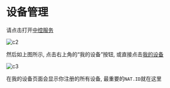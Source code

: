 # 设备管理

请点击打开[中控服务](https://ons.betax.dev)

![c2](../img/c2.png)

然后如上图所示, 点击右上角的“我的设备”按钮, 或直接点击[我的设备](https://ons.betax.dev/app/list)

![c3](../img/c3.png)

在我的设备页面会显示你注册的所有设备, 最重要的`NAT.ID`就在这里
